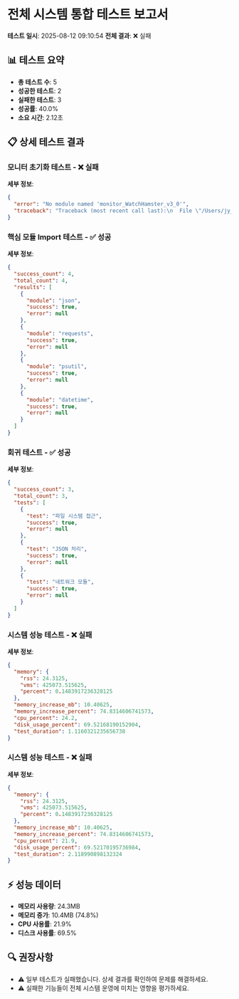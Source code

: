 # 전체 시스템 통합 테스트 보고서

**테스트 일시**: 2025-08-12 09:10:54
**전체 결과**: ❌ 실패

## 📊 테스트 요약

- **총 테스트 수**: 5
- **성공한 테스트**: 2
- **실패한 테스트**: 3
- **성공률**: 40.0%
- **소요 시간**: 2.12초

## 📋 상세 테스트 결과

### 모니터 초기화 테스트 - ❌ 실패

**세부 정보**:
```json
{
  "error": "No module named 'monitor_WatchHamster_v3_0'",
  "traceback": "Traceback (most recent call last):\n  File \"/Users/jy_lee/Desktop/GIT_DEV/infomax_api/comprehensive_system_integration_test.py\", line 123, in test_monitor_initialization\n    import monitor_WatchHamster_v3_0 as monitor_module\nModuleNotFoundError: No module named 'monitor_WatchHamster_v3_0'\n"
}
```

### 핵심 모듈 Import 테스트 - ✅ 성공

**세부 정보**:
```json
{
  "success_count": 4,
  "total_count": 4,
  "results": [
    {
      "module": "json",
      "success": true,
      "error": null
    },
    {
      "module": "requests",
      "success": true,
      "error": null
    },
    {
      "module": "psutil",
      "success": true,
      "error": null
    },
    {
      "module": "datetime",
      "success": true,
      "error": null
    }
  ]
}
```

### 회귀 테스트 - ✅ 성공

**세부 정보**:
```json
{
  "success_count": 3,
  "total_count": 3,
  "tests": [
    {
      "test": "파일 시스템 접근",
      "success": true,
      "error": null
    },
    {
      "test": "JSON 처리",
      "success": true,
      "error": null
    },
    {
      "test": "네트워크 모듈",
      "success": true,
      "error": null
    }
  ]
}
```

### 시스템 성능 테스트 - ❌ 실패

**세부 정보**:
```json
{
  "memory": {
    "rss": 24.3125,
    "vms": 425073.515625,
    "percent": 0.1483917236328125
  },
  "memory_increase_mb": 10.40625,
  "memory_increase_percent": 74.8314606741573,
  "cpu_percent": 24.2,
  "disk_usage_percent": 69.52168190152904,
  "test_duration": 1.1160321235656738
}
```

### 시스템 성능 테스트 - ❌ 실패

**세부 정보**:
```json
{
  "memory": {
    "rss": 24.3125,
    "vms": 425073.515625,
    "percent": 0.1483917236328125
  },
  "memory_increase_mb": 10.40625,
  "memory_increase_percent": 74.8314606741573,
  "cpu_percent": 21.9,
  "disk_usage_percent": 69.52170195736984,
  "test_duration": 2.118990898132324
}
```

## ⚡ 성능 데이터

- **메모리 사용량**: 24.3MB
- **메모리 증가**: 10.4MB (74.8%)
- **CPU 사용률**: 21.9%
- **디스크 사용률**: 69.5%

## 🔍 권장사항

- ⚠️ 일부 테스트가 실패했습니다. 상세 결과를 확인하여 문제를 해결하세요.
- ⚠️ 실패한 기능들이 전체 시스템 운영에 미치는 영향을 평가하세요.
